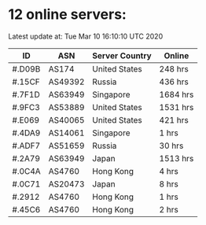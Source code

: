 # 12 online servers:

Latest update at: Tue Mar 10 16:10:10 UTC 2020

| ID | ASN | Server Country | Online |
| -- | --- | -------------- | ------ |
| #.D09B | AS174 | United States | 248 hrs |
| #.15CF | AS49392 | Russia | 436 hrs |
| #.7F1D | AS63949 | Singapore | 1684 hrs |
| #.9FC3 | AS53889 | United States | 1531 hrs |
| #.E069 | AS40065 | United States | 421 hrs |
| #.4DA9 | AS14061 | Singapore | 1 hrs |
| #.ADF7 | AS51659 | Russia | 30 hrs |
| #.2A79 | AS63949 | Japan | 1513 hrs |
| #.0C4A | AS4760 | Hong Kong | 4 hrs |
| #.0C71 | AS20473 | Japan | 8 hrs |
| #.2912 | AS4760 | Hong Kong | 1 hrs |
| #.45C6 | AS4760 | Hong Kong | 2 hrs |

